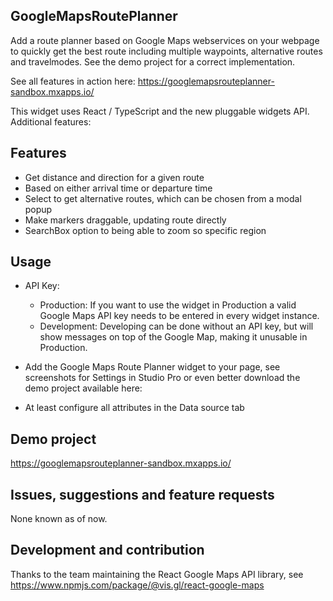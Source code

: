 ## GoogleMapsRoutePlanner
Add a route planner based on Google Maps webservices on your webpage to quickly get the best route including multiple waypoints, alternative routes and travelmodes. See the demo project for a correct implementation.

See all features in action here: https://googlemapsrouteplanner-sandbox.mxapps.io/

This widget uses React / TypeScript and the new pluggable widgets API. Additional features:

## Features
* Get distance and direction for a given route
* Based on either arrival time or departure time
* Select to get alternative routes, which can be chosen from a modal popup
* Make markers draggable, updating route directly
* SearchBox option to being able to zoom so specific region

## Usage
* API Key: 
	* Production: If you want to use the widget in Production a valid Google Maps API key needs to be entered in every widget instance. 
	* Development: Developing can be done without an API key, but will show messages on top of the Google Map, making it unusable in Production.

* Add the Google Maps Route Planner widget to your page, see screenshots for Settings in Studio Pro or even better download the demo project available here: 

* At least configure all attributes in the Data source tab

## Demo project
https://googlemapsrouteplanner-sandbox.mxapps.io/

## Issues, suggestions and feature requests
None known as of now.

## Development and contribution
Thanks to the team maintaining the React Google Maps API library, see https://www.npmjs.com/package/@vis.gl/react-google-maps
